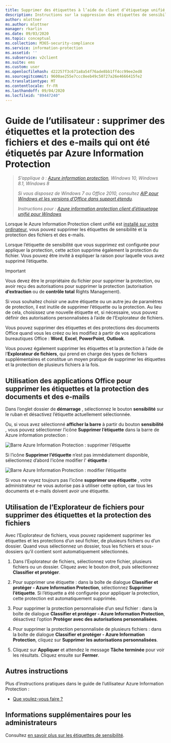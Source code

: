 ```yaml
---
title: Supprimer des étiquettes à l’aide du client d’étiquetage unifié Azure Information Protection
description: Instructions sur la suppression des étiquettes de sensibilité et la protection des fichiers et des e-mails à l’aide du client d’étiquetage unifié Azure Information Protection.
author: mlottner
ms.author: mlottner
manager: rkarlin
ms.date: 09/03/2020
ms.topic: conceptual
ms.collection: M365-security-compliance
ms.service: information-protection
ms.assetid: ''
ms.subservice: v2client
ms.suite: ems
ms.custom: user
ms.openlocfilehash: d22257f3c671a8a54f76ade8bb1ff4cc99ee2ed8
ms.sourcegitcommit: 9600ae255e7ccc8eeb49c50727a26e4666415fe2
ms.translationtype: MT
ms.contentlocale: fr-FR
ms.lasthandoff: 09/04/2020
ms.locfileid: "89447240"
---
```

# <a name="user-guide-remove-labels-and-protection-from-files-and-emails-that-have-been-labeled-by-azure-information-protection"></a>Guide de l’utilisateur : supprimer des étiquettes et la protection des fichiers et des e-mails qui ont été étiquetés par Azure Information Protection

>*S’applique à : [Azure information protection](https://azure.microsoft.com/pricing/details/information-protection), Windows 10, Windows 8.1, Windows 8*
>
>*Si vous disposez de Windows 7 ou Office 2010, consultez [AIP pour Windows et les versions d’Office dans support étendu](../known-issues.md#aip-for-windows-and-office-versions-in-extended-support).*
>
> *Instructions pour : [Azure information protection client d’étiquetage unifié pour Windows](../faqs.md#whats-the-difference-between-the-azure-information-protection-classic-and-unified-labeling-clients)*

Lorsque le Azure Information Protection client unifié est [installé sur votre ordinateur](install-client-app.md), vous pouvez supprimer les étiquettes de sensibilité et la protection des fichiers et des e-mails.

Lorsque l’étiquette de sensibilité que vous supprimez est configurée pour appliquer la protection, cette action supprime également la protection du fichier. Vous pouvez être invité à expliquer la raison pour laquelle vous avez supprimé l’étiquette.

> [!IMPORTANT]
> Vous devez être le propriétaire du fichier pour supprimer la protection, ou avoir reçu des autorisations pour supprimer la protection (autorisation **d’extraction** ou de **contrôle total** Rights Management).

Si vous souhaitez choisir une autre étiquette ou un autre jeu de paramètres de protection, il est inutile de supprimer l’étiquette ou la protection. Au lieu de cela, choisissez une nouvelle étiquette et, si nécessaire, vous pouvez définir des autorisations personnalisées à l’aide de l’Explorateur de fichiers. 

Vous pouvez supprimer des étiquettes et des protections des documents Office quand vous les créez ou les modifiez à partir de vos applications bureautiques Office : **Word**, **Excel**, **PowerPoint**, **Outlook**. 

Vous pouvez également supprimer les étiquettes et la protection à l’aide de l’**Explorateur de fichiers**, qui prend en charge des types de fichiers supplémentaires et constitue un moyen pratique de supprimer les étiquettes et la protection de plusieurs fichiers à la fois.

## <a name="using-office-apps-to-remove-labels-and-protection-from-documents-and-emails"></a>Utilisation des applications Office pour supprimer les étiquettes et la protection des documents et des e-mails

Dans l’onglet dossier de **démarrage** , sélectionnez le bouton **sensibilité** sur le ruban et désactivez l’étiquette actuellement sélectionnée.

Ou, si vous avez sélectionné **afficher la barre** à partir du bouton **sensibilité** , vous pouvez sélectionner l’icône **Supprimer l’étiquette** dans la barre de Azure information protection :

![Barre Azure Information Protection : supprimer l’étiquette](../media/v2delete-label.png)

Si l’icône **Supprimer l’étiquette** n’est pas immédiatement disponible, sélectionnez d’abord l’icône modifier l' **étiquette** :

![Barre Azure Information Protection : modifier l’étiquette](../media/v2edit-label.png)

Si vous ne voyez toujours pas l’icône **supprimer une étiquette** , votre administrateur ne vous autorise pas à utiliser cette option, car tous les documents et e-mails doivent avoir une étiquette.

## <a name="using-file-explorer-to-remove-labels-and-protection-from-files"></a>Utilisation de l’Explorateur de fichiers pour supprimer des étiquettes et la protection des fichiers

Avec l’Explorateur de fichiers, vous pouvez rapidement supprimer les étiquettes et les protections d’un seul fichier, de plusieurs fichiers ou d’un dossier. Quand vous sélectionnez un dossier, tous les fichiers et sous-dossiers qu’il contient sont automatiquement sélectionnés. 

1. Dans l’Explorateur de fichiers, sélectionnez votre fichier, plusieurs fichiers ou un dossier. Cliquez avec le bouton droit, puis sélectionnez **Classifier et protéger**.

2. Pour supprimer une étiquette : dans la boîte de dialogue **Classifier et protéger - Azure Information Protection**, sélectionnez **Supprimer l’étiquette**. Si l’étiquette a été configurée pour appliquer la protection, cette protection est automatiquement supprimée.

3. Pour supprimer la protection personnalisée d’un seul fichier : dans la boîte de dialogue **Classifier et protéger - Azure Information Protection**, désactivez l’option **Protéger avec des autorisations personnalisées**. 

4. Pour supprimer la protection personnalisée de plusieurs fichiers : dans la boîte de dialogue **Classifier et protéger - Azure Information Protection**, cliquez sur **Supprimer les autorisations personnalisées**.

5. Cliquez sur **Appliquer** et attendez le message **Tâche terminée** pour voir les résultats. Cliquez ensuite sur **Fermer**.


## <a name="other-instructions"></a>Autres instructions
Plus d’instructions pratiques dans le guide de l’utilisateur Azure Information Protection :

- [Que voulez-vous faire ?](client-user-guide.md#what-do-you-want-to-do)

## <a name="additional-information-for-administrators"></a>Informations supplémentaires pour les administrateurs    

Consultez [en savoir plus sur les étiquettes de sensibilité](/microsoft-365/compliance/sensitivity-labels).

